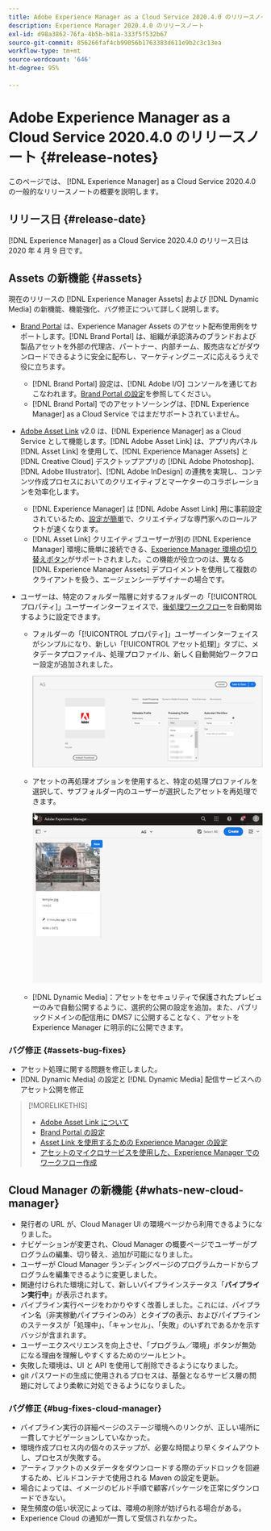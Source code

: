 ```yaml
---
title: Adobe Experience Manager as a Cloud Service 2020.4.0 のリリースノート
description: Experience Manager 2020.4.0 のリリースノート
exl-id: d98a3862-76fa-4b5b-b81a-333f5f532b67
source-git-commit: 856266faf4cb99056b1763383d611e9b2c3c13ea
workflow-type: tm+mt
source-wordcount: '646'
ht-degree: 95%

---
```


# Adobe Experience Manager as a Cloud Service 2020.4.0 のリリースノート {#release-notes}

このページでは、 [!DNL Experience Manager] as a Cloud Service 2020.4.0 の一般的なリリースノートの概要を説明します。

## リリース日 {#release-date}

[!DNL Experience Manager] as a Cloud Service 2020.4.0 のリリース日は 2020 年 4 月 9 日です。

## Assets の新機能 {#assets}

現在のリリースの [!DNL Experience Manager Assets] および [!DNL Dynamic Media] の新機能、機能強化、バグ修正について詳しく説明します。

* [Brand Portal](https://experienceleague.adobe.com/docs/experience-manager-brand-portal/using/home.html) は、Experience Manager Assets のアセット配布使用例をサポートします。[!DNL Brand Portal] は、組織が承認済みのブランドおよび製品アセットを外部の代理店、パートナー、内部チーム、販売店などがダウンロードできるように安全に配布し、マーケティングニーズに応えるうえで役に立ちます。
   * [!DNL Brand Portal] 設定は、[!DNL Adobe I/O] コンソールを通じておこなわれます。[Brand Portal の設定](https://experienceleague.adobe.com/docs/experience-manager-brand-portal/using/publish/configure-aem-assets-with-brand-portal.html)を参照してください。
   * [!DNL Brand Portal] でのアセットソーシングは、[!DNL Experience Manager] as a Cloud Service ではまだサポートされていません。

* [Adobe Asset Link](https://helpx.adobe.com/jp/enterprise/using/adobe-asset-link.html) v2.0 は、[!DNL Experience Manager] as a Cloud Service として機能します。[!DNL Adobe Asset Link] は、アプリ内パネル [!DNL Asset Link] を使用して、[!DNL Experience Manager Assets] と [!DNL Creative Cloud] デスクトップアプリの [!DNL Adobe Photoshop]、[!DNL Adobe Illustrator]、[!DNL Adobe InDesign] の連携を実現し、コンテンツ作成プロセスにおいてのクリエイティブとマーケターのコラボレーションを効率化します。
   * [!DNL Experience Manager] は [!DNL Adobe Asset Link] 用に事前設定されているため、[設定が簡単](https://helpx.adobe.com/jp/enterprise/using/configure-aem-assets-for-asset-link.html)で、クリエイティブな専門家へのロールアウトが速くなります。
   * [!DNL Asset Link] クリエイティブユーザーが別の [!DNL Experience Manager] 環境に簡単に接続できる、[Experience Manager 環境の切り替えボタン](https://helpx.adobe.com/jp/enterprise/using/manage-assets-using-adobe-asset-link.html#UseAdobeAssetLink)がサポートされました。この機能が役立つのは、異なる [!DNL Experience Manager Assets] デプロイメントを使用して複数のクライアントを扱う、エージェンシーデザイナーの場合です。

* ユーザーは、特定のフォルダー階層に対するフォルダーの「[!UICONTROL プロパティ]」ユーザーインターフェイスで、[後処理ワークフロー](/help/assets/asset-microservices-configure-and-use.md#post-processing-workflows)を自動開始するように設定できます。
   * フォルダーの「[!UICONTROL プロパティ]」ユーザーインターフェイスがシンプルになり、新しい「[!UICONTROL アセット処理]」タブに、メタデータプロファイル、処理プロファイル、新しく自動開始ワークフロー設定が追加されました。

      ![処理プロファイルは、フォルダーに簡単に適用でき、フォルダーにアップロードされたすべてのアセットは、これらのプロファイルを使用して処理されます。](/help/assets/assets/asset-processing-folder-properties.png)

   * アセットの再処理オプションを使用すると、特定の処理プロファイルを選択して、サブフォルダー内のユーザーが選択したアセットを再処理できます。

      ![特定の処理プロファイルを使用して、選択したアセットを再処理する](/help/assets/assets/fpo-existing-asset-reprocess.gif)

   * [!DNL Dynamic Media]：アセットをセキュリティで保護されたプレビューのみで自動公開するように、選択的公開の設定を追加。また、パブリックドメインの配信用に DMS7 に公開することなく、アセットを Experience Manager に明示的に公開できます。

### バグ修正 {#assets-bug-fixes}

* アセット処理に関する問題を修正しました。
* [!DNL Dynamic Media] の設定と [!DNL Dynamic Media] 配信サービスへのアセット公開を修正

>[!MORELIKETHIS]
>
>* [Adobe Asset Link について](https://www.adobe.com/jp/creativecloud/business/enterprise/adobe-asset-link.html)
>* [Brand Portal の設定](https://experienceleague.adobe.com/docs/experience-manager-brand-portal/using/publish/configure-aem-assets-with-brand-portal.html)
>* [Asset Link を使用するための Experience Manager の設定](https://helpx.adobe.com/enterprise/using/configure-aem-assets-for-asset-link.html)
>* [アセットのマイクロサービスを使用した、Experience Manager でのワークフロー作成](https://experienceleague.adobe.com/docs/experience-manager-cloud-service/assets/manage/asset-microservices-configure-and-use.html#post-processing-workflows)


## Cloud Manager の新機能 {#whats-new-cloud-manager}

* 発行者の URL が、Cloud Manager UI の環境ページから利用できるようになりました。
* ナビゲーションが変更され、Cloud Manager の概要ページでユーザーがプログラムの編集、切り替え、追加が可能になりました。
* ユーザーが Cloud Manager ランディングページのプログラムカードからプログラムを編集できるように変更しました。
* 関連付けられた環境に対して、新しいパイプラインステータス「**パイプライン実行中**」が表示されます。
* パイプライン実行ページをわかりやすく改善しました。これには、パイプライン名（非実稼動パイプラインのみ）とタイプの表示、およびパイプラインのステータスが「処理中」、「キャンセル」、「失敗」のいずれであるかを示すバッジが含まれます。
* ユーザーエクスペリエンスを向上させ、「プログラム／環境」ボタンが無効になる理由を理解しやすくするためのツールヒント。
* 失敗した環境は、UI と API を使用して削除できるようになりました。
* git パスワードの生成に使用されるプロセスは、基盤となるサービス層の問題に対してより柔軟に対処できるようになりました。

### バグ修正 {#bug-fixes-cloud-manager}

* パイプライン実行の詳細ページのステージ環境へのリンクが、正しい場所に一貫してナビゲーションしていなかった。
* 環境作成プロセス内の個々のステップが、必要な時間より早くタイムアウトし、プロセスが失敗する。
* アーティファクトのメタデータをダウンロードする際のデッドロックを回避するため、ビルドコンテナで使用される Maven の設定を更新。
* 場合によっては、イメージのビルド手順で顧客パッケージを正常にダウンロードできない。
* 発生頻度の低い状況によっては、環境の削除が妨げられる場合がある。
* Experience Cloud の通知が一貫して受信されなかった。
